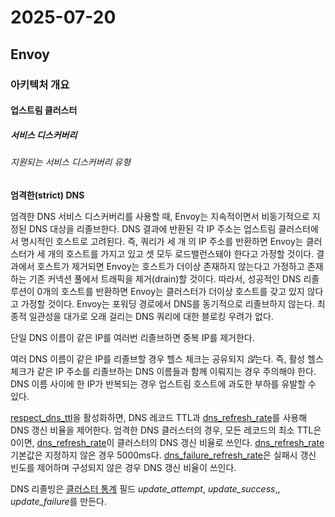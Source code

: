 # 2025-07-20

## Envoy

### 아키텍처 개요

#### 업스트림 클러스터

##### 서비스 디스커버리

###### 지원되는 서비스 디스커버리 유형

**엄격한(strict) DNS**

엄격한 DNS 서비스 디스커버리를 사용할 때, Envoy는 지속적이면서 비동기적으로 지정된 DNS 대상을 리졸브한다. DNS 결과에 반환된 각  IP 주소는 업스트림 클러스터에서 명시적인 호스트로 고려된다. 즉, 쿼리가 세 개 의 IP 주소를 반환하면 Envoy는 클러스터가 세 개의 호스트를 가지고 있고 셋 모두 로드밸런스돼야 한다고 가정할 것이다. 결과에서 호스트가 제거되면 Envoy는 호스트가 더이상 존재하지 않는다고 가정하고 존재하는 기존 커넥션 풀에서 트래픽을 제거(drain)할 것이다. 따라서, 성공적인 DNS 리졸루션이 0개의 호스트를 반환하면 Envoy는 클러스터가 더이상 호스트를 갖고 있지 않다고 가정할 것이다. Envoy는 포워딩 경로에서 DNS를 동기적으로 리졸브하지 않는다. 최종적 일관성을 대가로 오래 걸리는 DNS 쿼리에 대한 블로킹 우려가 없다.

단일 DNS 이름이 같은 IP를 여러번 리졸브하면 중복 IP를 제거한다.

여러 DNS 이름이 같은 IP를 리졸브할 경우 헬스 체크는 공유되지 *않*는다. 즉, 활성 헬스 체크가 같은 IP 주소를 리졸브하는 DNS 이름들과 함께 이뤄지는 경우 주의해야 한다. DNS 이름 사이에 한 IP가 반복되는 경우 업스트림 호스트에 과도한 부하를 유발할 수 있다.

[respect_dns_ttl][api-clusters-cluster-configuration-cluster-respect-dns-ttl]을 활성화하면, DNS 레코드 TTL과 [dns_refresh_rate][api-clusters-cluster-configuration-cluster-dns-refresh-rate]를 사용해 DNS 갱신 비율을 제어한다. 엄격한 DNS 클러스터의 경우, 모든 레코드의 최소 TTL은 0이면, [dns_refresh_rate][api-clusters-cluster-configuration-cluster-dns-refresh-rate]이 클러스터의 DNS 갱신 비율로 쓰인다. [dns_refresh_rate][api-clusters-cluster-configuration-cluster-dns-refresh-rate] 기본값은 지정하지 않은 경우 5000ms다. [dns_failure_refresh_rate][api-clusters-cluster-configuration-cluster-dns-failure-refresh-rate]은 실패시 갱신 빈도를 제어하며 구성되지 않은 경우 DNS 갱신 비율이 쓰인다.

DNS 리졸빙은 [클러스터 통계][config-upstream-clusters-cluster-manager-stats] 필드 *update_attempt*, *update_success*,, *update_failure*를 만든다.

[api-clusters-cluster-configuration-cluster-respect-dns-ttl]: https://www.envoyproxy.io/docs/envoy/latest/api-v3/config/cluster/v3/cluster.proto#envoy-v3-api-field-config-cluster-v3-cluster-respect-dns-ttl
[api-clusters-cluster-configuration-cluster-dns-refresh-rate]: https://www.envoyproxy.io/docs/envoy/latest/api-v3/config/cluster/v3/cluster.proto#envoy-v3-api-field-config-cluster-v3-cluster-dns-refresh-rate
[api-clusters-cluster-configuration-cluster-dns-failure-refresh-rate]: https://www.envoyproxy.io/docs/envoy/latest/api-v3/config/cluster/v3/cluster.proto#envoy-v3-api-field-config-cluster-v3-cluster-dns-failure-refresh-rate
[config-upstream-clusters-cluster-manager-stats]: https://www.envoyproxy.io/docs/envoy/latest/configuration/upstream/cluster_manager/cluster_stats#config-cluster-manager-cluster-stats
